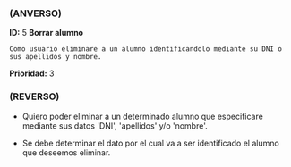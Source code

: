 ### (ANVERSO)
**ID:** 5 **Borrar alumno**

`Como usuario eliminare a un alumno identificandolo mediante su DNI o sus apellidos y nombre.`

**Prioridad:** 3

### (REVERSO)


* Quiero poder eliminar a un determinado alumno que especificare mediante sus datos 'DNI', 'apellidos' y/o 'nombre'.

* Se debe determinar el dato por el cual va a ser identificado el alumno que deseemos eliminar.
